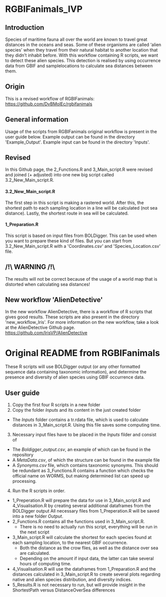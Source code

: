 # RGBIFanimals_IVP
## Introduction
Species of maritime fauna all over the world are known to travel great distances in the oceans and seas. Some of these organisms are called ‘alien species’ when they travel from their natural habitat to another location that they didn’t inhabit before. With this workflow containing R scripts, we want to detect these alien species. This detection is realised by using occurrence data from GBIF and samplelocations to calculate sea distances between them.

## Origin
This is a revised workflow of RGBIFanimals: <br />
https://github.com/DvBMolEc/rgbifanimals

## General information
Usage of the scripts from RGBIFanimals original workflow is present in the user guide below. Example output can be found in the directory 'Example_Output'. Example input can be found in the directory 'Inputs'.

## Revised
In this Github page, the 2_Functions.R and 3_Main_script.R were revised and joined (+ adjusted) into one new big script called 3.2_New_Main_script.R. <br />

#### 3.2_New_Main_script.R
The first step in this script is making a rastered world. After this, the shortest path to each sampling location in a line will be calculated (not sea distance). Lastly, the shortest route in sea will be calculated.

#### 1_Preparation.R
This script is based on input files from BOLDigger. This can be used when you want to prepare these kind of files. But you can start from 3.2_New_Main_script.R with a 'Coordinates.csv' and 'Species_Location.csv' file.

## /!\ WARNING /!\
The results will not be correct because of the usage of a world map that is distorted when calculating sea distances!

## New workflow 'AlienDetective'
In the new workflow AlienDetective, there is a workflow of R scripts that gives good results. These scripts are also present in the directory 'new_workflow_Iris'. For more information on the new workflow, take a look at the AlienDetective Github page. <br />
https://github.com/IrisVP/AlienDetective

# Original README from RGBIFanimals
These R scripts will use BOLDigger output (or any other formatted sequence data containing taxonomic information), and determine the presence and diversity of alien species using GBIF occurrence data.

## User guide
1. Copy the first four R scripts in a new folder
2. Copy the folder _Inputs_ and its content in the just created folder
  - The _Inputs_ folder contains a tr.rdata file, which is used to calculate distances in 3_Main_script.R. Using this file saves some computing time.
3. Necessary input files have to be placed in the _Inputs_ filder and consist of
  - The _Boldigger_output.csv_, an example of which can be found in the repository
  - A _MetaData.csv_, of which the structure can be found in the example file
  - A _Synonyms.csv_ file, which contains taxonomic synonyms. This should be redundant as 3_Functions.R contains a function which checks the official name on WORMS, but making determined list can speed up processing.
4. Run the R scripts in order.
  - 1_Preperation.R will prepare the data for use in 3_Main_script.R and 4_Visualisation.R by creating several additional dataframes from the BOLDigger output
    All necessary files from 1_Preperation.R will be saved into a new folder _Output_.
  - 2_Functions.R contains all the functions used in 3_Main_script.R.
    - There is no need to actually run this script, everything will be run in the next script
  - 3_Main_script.R will calculate the shortest for each species found at each sampling location, to the nearest GBIF occurrence. 
    - Both the distance as the crow flies, as well as the distance over sea are calculated.
    - Depending on the amount if input data, the latter can take several hours of computing time.
  - 4_Visualisation.R will use the dataframes from 1_Preparation.R and the distances calculated in 3_Main_script.R to create several plots regarding native and alien species distribution, and diversity indices.
  - 5_Results.R is not necessary to run, but will provide insight in the ShortestPath versus DistanceOverSea differences
